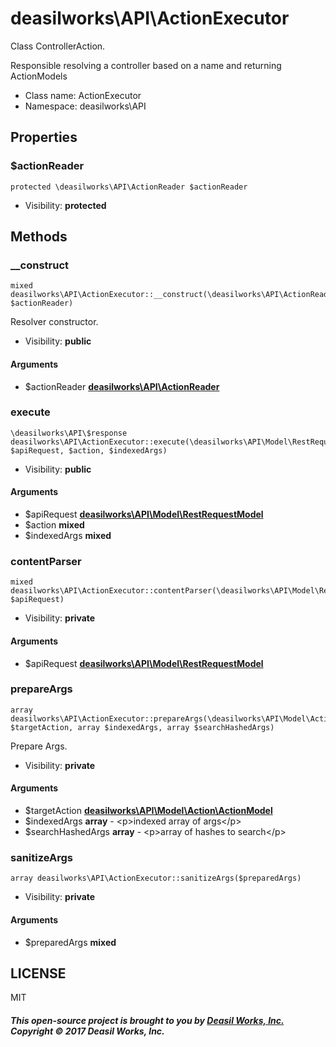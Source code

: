 deasilworks\API\ActionExecutor
===============

Class ControllerAction.

Responsible resolving a controller based
on a name and returning ActionModels


* Class name: ActionExecutor
* Namespace: deasilworks\API





Properties
----------


### $actionReader

    protected \deasilworks\API\ActionReader $actionReader





* Visibility: **protected**


Methods
-------


### __construct

    mixed deasilworks\API\ActionExecutor::__construct(\deasilworks\API\ActionReader $actionReader)

Resolver constructor.



* Visibility: **public**


#### Arguments
* $actionReader **[deasilworks\API\ActionReader](deasilworks-API-ActionReader.md)**



### execute

    \deasilworks\API\$response deasilworks\API\ActionExecutor::execute(\deasilworks\API\Model\RestRequestModel $apiRequest, $action, $indexedArgs)





* Visibility: **public**


#### Arguments
* $apiRequest **[deasilworks\API\Model\RestRequestModel](deasilworks-API-Model-RestRequestModel.md)**
* $action **mixed**
* $indexedArgs **mixed**



### contentParser

    mixed deasilworks\API\ActionExecutor::contentParser(\deasilworks\API\Model\RestRequestModel $apiRequest)





* Visibility: **private**


#### Arguments
* $apiRequest **[deasilworks\API\Model\RestRequestModel](deasilworks-API-Model-RestRequestModel.md)**



### prepareArgs

    array deasilworks\API\ActionExecutor::prepareArgs(\deasilworks\API\Model\Action\ActionModel $targetAction, array $indexedArgs, array $searchHashedArgs)

Prepare Args.



* Visibility: **private**


#### Arguments
* $targetAction **[deasilworks\API\Model\Action\ActionModel](deasilworks-API-Model-Action-ActionModel.md)**
* $indexedArgs **array** - &lt;p&gt;indexed array of args&lt;/p&gt;
* $searchHashedArgs **array** - &lt;p&gt;array of hashes to search&lt;/p&gt;



### sanitizeArgs

    array deasilworks\API\ActionExecutor::sanitizeArgs($preparedArgs)





* Visibility: **private**


#### Arguments
* $preparedArgs **mixed**



## LICENSE

MIT

##### This open-source project is brought to you by [Deasil Works, Inc.](http://deasil.works/) Copyright &copy; 2017 Deasil Works, Inc.